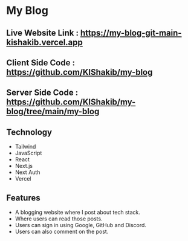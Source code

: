 # My Blog

## Live Website Link : https://my-blog-git-main-kishakib.vercel.app

## Client Side Code : https://github.com/KIShakib/my-blog

## Server Side Code : https://github.com/KIShakib/my-blog/tree/main/my-blog

## Technology

- Tailwind
- JavaScript
- React
- Next.js
- Next Auth
- Vercel

## Features

- A blogging website where I post about tech stack.
- Where users can read those posts.
- Users can sign in using Google, GitHub and Discord.
- Users can also comment on the post.